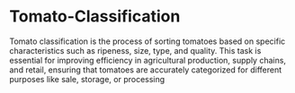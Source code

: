 # Tomato-Classification
Tomato classification is the process of sorting tomatoes based on specific characteristics such as ripeness, size, type, and quality. This task is essential for improving efficiency in agricultural production, supply chains, and retail, ensuring that tomatoes are accurately categorized for different purposes like sale, storage, or processing
